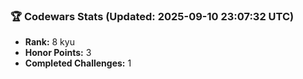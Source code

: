 ### 🏆 Codewars Stats (Updated: 2025-09-10 23:07:32 UTC)

- **Rank:** 8 kyu
- **Honor Points:** 3
- **Completed Challenges:** 1

